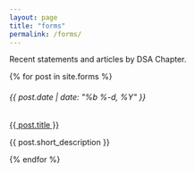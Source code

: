 ```yaml
---
layout: page
title: "forms"
permalink: /forms/
---
```


Recent statements and articles by DSA Chapter.


<div class="row my-5">
  {% for post in site.forms %}
    <div class="col-12">
      <h6 class="my-0 text-black-tint-2">{{ post.date | date: "%b %-d, %Y" }}</h6>
      <a class="my-0 article-link" href="{{ post.url }}">{{ post.title }}</a>
      <p>{{ post.short_description }}</p>
    </div>
  {% endfor %}
</div>
